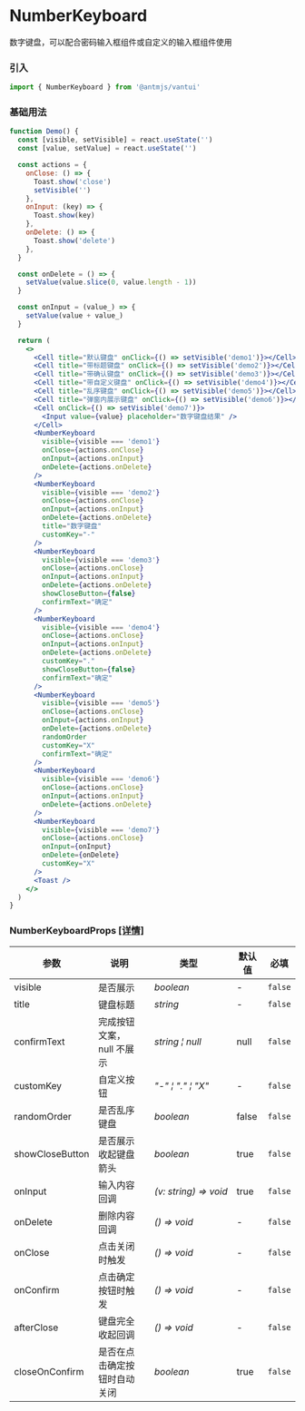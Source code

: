 # NumberKeyboard

数字键盘，可以配合密码输入框组件或自定义的输入框组件使用

### 引入

```js
import { NumberKeyboard } from '@antmjs/vantui'
```

### 基础用法

```jsx
function Demo() {
  const [visible, setVisible] = react.useState('')
  const [value, setValue] = react.useState('')

  const actions = {
    onClose: () => {
      Toast.show('close')
      setVisible('')
    },
    onInput: (key) => {
      Toast.show(key)
    },
    onDelete: () => {
      Toast.show('delete')
    },
  }

  const onDelete = () => {
    setValue(value.slice(0, value.length - 1))
  }

  const onInput = (value_) => {
    setValue(value + value_)
  }

  return (
    <>
      <Cell title="默认键盘" onClick={() => setVisible('demo1')}></Cell>
      <Cell title="带标题键盘" onClick={() => setVisible('demo2')}></Cell>
      <Cell title="带确认键盘" onClick={() => setVisible('demo3')}></Cell>
      <Cell title="带自定义键盘" onClick={() => setVisible('demo4')}></Cell>
      <Cell title="乱序键盘" onClick={() => setVisible('demo5')}></Cell>
      <Cell title="弹窗内展示键盘" onClick={() => setVisible('demo6')}></Cell>
      <Cell onClick={() => setVisible('demo7')}>
        <Input value={value} placeholder="数字键盘结果" />
      </Cell>
      <NumberKeyboard
        visible={visible === 'demo1'}
        onClose={actions.onClose}
        onInput={actions.onInput}
        onDelete={actions.onDelete}
      />
      <NumberKeyboard
        visible={visible === 'demo2'}
        onClose={actions.onClose}
        onInput={actions.onInput}
        onDelete={actions.onDelete}
        title="数字键盘"
        customKey="-"
      />
      <NumberKeyboard
        visible={visible === 'demo3'}
        onClose={actions.onClose}
        onInput={actions.onInput}
        onDelete={actions.onDelete}
        showCloseButton={false}
        confirmText="确定"
      />
      <NumberKeyboard
        visible={visible === 'demo4'}
        onClose={actions.onClose}
        onInput={actions.onInput}
        onDelete={actions.onDelete}
        customKey="."
        showCloseButton={false}
        confirmText="确定"
      />
      <NumberKeyboard
        visible={visible === 'demo5'}
        onClose={actions.onClose}
        onInput={actions.onInput}
        onDelete={actions.onDelete}
        randomOrder
        customKey="X"
        confirmText="确定"
      />
      <NumberKeyboard
        visible={visible === 'demo6'}
        onClose={actions.onClose}
        onInput={actions.onInput}
        onDelete={actions.onDelete}
      />
      <NumberKeyboard
        visible={visible === 'demo7'}
        onClose={actions.onClose}
        onInput={onInput}
        onDelete={onDelete}
        customKey="X"
      />
      <Toast />
    </>
  )
}
```

### NumberKeyboardProps [[详情]](https://github.com/AntmJS/vantui/tree/main/packages/vantui/types/number-keyboard.d.ts)

| 参数            | 说明                         | 类型                                                                 | 默认值 | 必填    |
| --------------- | ---------------------------- | -------------------------------------------------------------------- | ------ | ------- |
| visible         | 是否展示                     | _&nbsp;&nbsp;boolean<br/>_                                           | -      | `false` |
| title           | 键盘标题                     | _&nbsp;&nbsp;string<br/>_                                            | -      | `false` |
| confirmText     | 完成按钮文案，null 不展示    | _&nbsp;&nbsp;string&nbsp;&brvbar;&nbsp;null<br/>_                    | null   | `false` |
| customKey       | 自定义按钮                   | _&nbsp;&nbsp;"-"&nbsp;&brvbar;&nbsp;"."&nbsp;&brvbar;&nbsp;"X"<br/>_ | -      | `false` |
| randomOrder     | 是否乱序键盘                 | _&nbsp;&nbsp;boolean<br/>_                                           | false  | `false` |
| showCloseButton | 是否展示收起键盘箭头         | _&nbsp;&nbsp;boolean<br/>_                                           | true   | `false` |
| onInput         | 输入内容回调                 | _&nbsp;&nbsp;(v:&nbsp;string)&nbsp;=>&nbsp;void<br/>_                | true   | `false` |
| onDelete        | 删除内容回调                 | _&nbsp;&nbsp;()&nbsp;=>&nbsp;void<br/>_                              | -      | `false` |
| onClose         | 点击关闭时触发               | _&nbsp;&nbsp;()&nbsp;=>&nbsp;void<br/>_                              | -      | `false` |
| onConfirm       | 点击确定按钮时触发           | _&nbsp;&nbsp;()&nbsp;=>&nbsp;void<br/>_                              | -      | `false` |
| afterClose      | 键盘完全收起回调             | _&nbsp;&nbsp;()&nbsp;=>&nbsp;void<br/>_                              | -      | `false` |
| closeOnConfirm  | 是否在点击确定按钮时自动关闭 | _&nbsp;&nbsp;boolean<br/>_                                           | true   | `false` |
